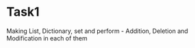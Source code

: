 # Task1
Making List, Dictionary, set and perform - Addition, Deletion and Modification in each of them 
